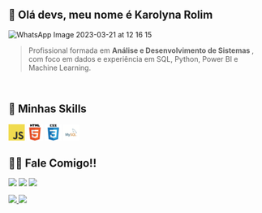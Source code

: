 ## 💛 Olá devs, meu nome é <strong>Karolyna Rolim</strong>
<!--   <img src="![image](https://user-images.githubusercontent.com/124792934/235670947-849a6ab4-126c-4ce1-a1e4-b5583b7f3fb1.png)" min-width="400px" max-width="400px" width="400px" align="right" alt="Avatar Karolyna">
  -->
 ![WhatsApp Image 2023-03-21 at 12 16 15](https://user-images.githubusercontent.com/124792934/235672149-7271bd89-73c0-4dea-a1c7-f1150ccddbdc.jpeg)
> Profissional formada em <strong> Análise e Desenvolvimento de Sistemas </strong>, com foco em dados e experiência em SQL, Python, Power BI e
Machine Learning.
<br>

## 🚀 Minhas Skills

<code><img height="32" src="https://raw.githubusercontent.com/github/explore/80688e429a7d4ef2fca1e82350fe8e3517d3494d/topics/javascript/javascript.png" alt="Javascript"/></code>
<code><img height="32" src="https://raw.githubusercontent.com/github/explore/80688e429a7d4ef2fca1e82350fe8e3517d3494d/topics/html/html.png" alt="HTML5"/></code>
<code><img height="32" src="https://raw.githubusercontent.com/github/explore/80688e429a7d4ef2fca1e82350fe8e3517d3494d/topics/css/css.png" alt="CSS"/></code>
<code><img height="32" src="https://raw.githubusercontent.com/github/explore/80688e429a7d4ef2fca1e82350fe8e3517d3494d/topics/mysql/mysql.png" alt="MySQL"/></code>


<!-- ![WhatsApp Image 2023-03-21 at 12 16 15](https://user-images.githubusercontent.com/124792934/235672149-7271bd89-73c0-4dea-a1c7-f1150ccddbdc.jpeg)
 -->
## 👩‍💻 Fale Comigo!!

<p align="left">
  <a href=""mailto:karolyna.rolim01@gmail.com alt="Gmail">
  <img src="https://img.shields.io/badge/-Gmail-FF0000?style=flat-square&labelColor=FF0000&logo=gmail&logoColor=white&link="mailto:karolyna.rolim01@gmail.com
" /></a>

  <a href="https://www.linkedin.com/in/karolyna-rolim-1bb862237" alt="Linkedin">
  <img src="https://img.shields.io/badge/-Linkedin-0e76a8?style=flat-square&logo=Linkedin&logoColor=white&link=https://www.linkedin.com/in/karolyna-rolim-1bb862237" /></a>
  <a href="//www.instagram.com/karolynaroliim" alt="Instagram">
  <img src="https://img.shields.io/badge/-Instagram-DF0174?style=flat-square&labelColor=DF0174&logo=instagram&logoColor=white&link=https://www.instagram.com/karolynaroliim/"/></a>
</p>  

 <a href="https://github.com/KaroIynaRolim">
  
  <img height="110em" src="https://github-readme-stats.vercel.app/api/top-langs/?username=KaroIynaRolim&layout=compact&langs_count=7&theme=highcontrast"/>
  <img height="140em" src="https://github-readme-stats.vercel.app/api?username=KaroIynaRolim&show_icons=true&theme=highcontrast&include_all_commits=true&count_private=true"/>
<!--   
   ##
![](https://raw.githubusercontent.com/KaroIynaRolim/KaroIynaRolim/output/github-contribution-grid-snake.svg)
 -->
